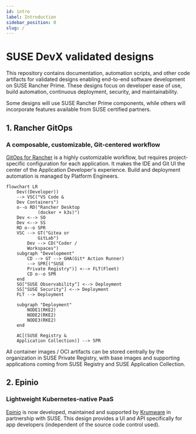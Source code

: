 ```yaml
---
id: intro
label: Introduction
sidebar_position: 0
slug: /
---
```


# SUSE DevX validated designs

This repository contains documentation, automation scripts, and other code
artifacts for validated designs enabling end-to-end software development on SUSE
Rancher Prime. These designs focus on developer ease of use, build automation,
continuous deployment, security, and maintainability.

Some designs will use SUSE Rancher Prime components, while others will
incorporate features available from SUSE certified partners.

## 1. Rancher GitOps 

### A composable, customizable, Git-centered workflow

[GitOps for Rancher](gitops-overview.md) is a highly customizable
workflow, but requires project-specific configuration for each application. It
makes the IDE and Git UI the center of the Application Developer's experience.
Build and deployment automation is managed by Platform Engineers.

```mermaid
flowchart LR
    Dev((Developer))
    --> VSC("VS Code &
    Dev Containers") 
    o--o RD("Rancher Desktop
            (docker + k3s)")
    Dev <--> SO
    Dev <--> SS
    RD o--o SPR
    VSC --> GT("Gitea or
            GitLab")
        Dev --> CD("Coder /
        Workspaces") 
    subgraph "Development"
        CD --> GT --> GHA(Git* Action Runner)
        --> SPR[("SUSE 
        Private Registry")] <--> FLT(Fleet)
        CD o--o SPR
    end
    SO["SUSE Observability"] <--> Deployment 
    SS["SUSE Security"] <--> Deployment 
    FLT --> Deployment 

    subgraph "Deployment"
        NODE1(RKE2)
        NODE2(RKE2)
        NODE3(RKE2)
    end

    AC[(SUSE Registry &
    Application Collection)] --> SPR
```

All container images / OCI artifacts can be stored centrally by the organization
in SUSE Private Registry, with base images and supporting applications coming
from SUSE Registry and SUSE Application Collection.

## 2. Epinio 

### Lightweight Kubernetes-native PaaS

[Epinio](https://epinio.io/) is now developed, maintained and supported by
[Krumware](https://www.krum.io) in partnership with SUSE. This design provides a UI
and API specifically for app developers (independent of the source code control
used).
